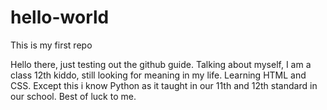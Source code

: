 # hello-world
This is my first repo

Hello there, just testing out the github guide. Talking about myself, I am a class 12th kiddo, still looking for meaning in my life. Learning HTML and CSS. Except this i know Python as it taught in our 11th and 12th standard in our school. Best of luck to me.
